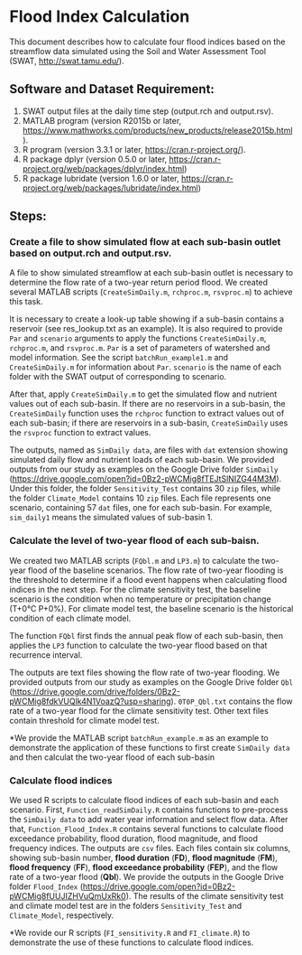 # Flood Index Calculation

This document describes how to calculate four flood indices based on the streamflow data simulated using the Soil and Water Assessment Tool (SWAT, http://swat.tamu.edu/).

## Software and Dataset Requirement:
1.	SWAT output files at the daily time step (output.rch and output.rsv).
2.	MATLAB program (version R2015b or later, https://www.mathworks.com/products/new_products/release2015b.html). 
3.	R program (version 3.3.1 or later, https://cran.r-project.org/).
4.	R package dplyr (version 0.5.0 or later, https://cran.r-project.org/web/packages/dplyr/index.html) 
5.	R package lubridate (version 1.6.0 or later, https://cran.r-project.org/web/packages/lubridate/index.html) 

## Steps:

### Create a file to show simulated flow at each sub-basin outlet based on output.rch and output.rsv.

A file to show simulated streamflow at each sub-basin outlet is necessary to determine the flow rate of a two-year return period flood. We created several MATLAB scripts (`CreateSimDaily.m`, `rchproc.m`, `rsvproc.m`) to achieve this task.  

It is necessary to create a look-up table showing if a sub-basin contains a reservoir (see res_lookup.txt as an example). It is also required to provide `Par` and `scenario` arguments to apply the functions `CreateSimDaily.m`, `rchproc.m`, and `rsvproc.m`. `Par` is a set of parameters of watershed and model information. See the script `batchRun_example1.m` and `CreateSimDaily.m` for information about `Par`. `scenario` is  the name of each folder with the SWAT output of corresponding to scenario.   

After that, apply `CreateSimDaily.m` to get the simulated flow and nutrient values out of each sub-basin. If there are no reservoirs in a sub-basin, the `CreateSimDaily` function uses the `rchproc` function to extract values out of each sub-basin; if there are reservoirs in a sub-basin, `CreateSimDaily` uses the `rsvproc` function to extract values.  

The outputs, named as `SimDaily data`, are files with `dat` extension showing simulated daily flow and nutrient loads of each sub-basin. We provided outputs from our study as examples on the Google Drive folder `SimDaily` (https://drive.google.com/open?id=0Bz2-pWCMig8fTEJtSlNIZG44M3M). Under this folder, the folder `Sensitivity_Test` contains 30 `zip` files, while the folder `Climate_Model` contains 10 `zip` files. Each file represents one scenario, containing 57 `dat` files, one for each sub-basin. For example, `sim_daily1` means the simulated values of sub-basin 1.  

### Calculate the level of two-year flood of each sub-baisn.

We created two MATLAB scripts (`FQbl.m` and `LP3.m`) to calculate the two-year flood of the baseline scenarios. The flow rate of two-year flooding is the threshold to determine if a flood event happens when calculating flood indices in the next step. For the climate sensitivity test, the baseline scenario is the condition when no temperature or precipitation change (T+0°C P+0%). For climate model test, the baseline scenario is the historical condition of each climate model.   

The function `FQbl` first finds the annual peak flow of each sub-basin, then applies the `LP3` function to calculate the two-year flood based on that recurrence interval.   

The outputs are text files showing the flow rate of two-year flooding. We provided outputs from our study as examples on the Google Drive folder `Qbl` (https://drive.google.com/drive/folders/0Bz2-pWCMig8fdkVUQlk4N1VoazQ?usp=sharing). `0T0P_Qbl.txt` contains the flow rate of a two-year flood for the climate sensitivity test. Other text files contain threshold for climate model test.

*We provide the MATLAB script `batchRun_example.m` as an example to demonstrate the application of these functions to first create `SimDaily data` and then calculat the two-year flood of each sub-basin 

### Calculate flood indices

We used R scripts to calculate flood indices of each sub-basin and each scenario. First, `Function_readSimDaily.R` contains functions to pre-process the `SimDaily data` to add water year information and select flow data. After that, `Function_Flood_Index.R` contains several functions to calculate flood exceedance probability, flood duration, flood magnitude, and flood frequency indices. The outputs are `csv` files. Each files contain six columns, showing sub-basin number, **flood duration** (**FD**), **flood magnitude** (**FM**), **flood frequency** (**FF**), **flood exceedance probability** (**FEP**), and the flow rate of a two-year flood (**Qbl**). We provide the outputs in the Google Drive folder `Flood_Index` (https://drive.google.com/open?id=0Bz2-pWCMig8fUUJIZHVuQmUxRk0). The results of the climate sensitivity test and climate model test are in the folders `Sensitivity_Test` and `Climate_Model`, respectively. 

*We rovide our R scripts (`FI_sensitivity.R` and `FI_climate.R`) to demonstrate the use of these functions to calculate flood indices.

